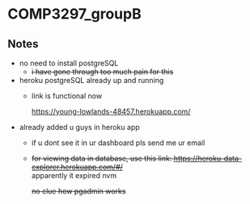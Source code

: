 
# COMP3297_groupB
## Notes

 - no need to install postgreSQL 
	 - ~~i have gone through too much pain for this~~
 - heroku postgreSQL already up and running
	 - link is functional now  
	  
	    https://young-lowlands-48457.herokuapp.com/
- already added u guys in heroku app
	- if u dont see it in ur dashboard pls send me ur email
	-  ~~for viewing data in database, use this link:   https://heroku-data-explorer.herokuapp.com/#/~~   
	     apparently it expired nvm
	

		~~no clue how pgadmin works~~
	

